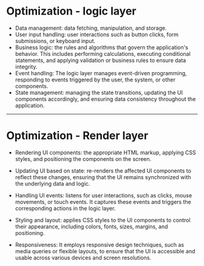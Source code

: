 
# Optimization - logic layer

- Data management: data fetching, manipulation, and storage. 
- User input handling: user interactions such as button clicks, form submissions, or keyboard input. 
- Business logic: the rules and algorithms that govern the application's behavior. This includes performing calculations, executing conditional statements, and applying validation or business rules to ensure data integrity.
- Event handling: The logic layer manages event-driven programming, responding to events triggered by the user, the system, or other components.
- State management: managing the state transitions, updating the UI components accordingly, and ensuring data consistency throughout the application.

---

# Optimization - Render layer

- Rendering UI components: the appropriate HTML markup, applying CSS styles, and positioning the components on the screen.

- Updating UI based on state: re-renders the affected UI components to reflect these changes, ensuring that the UI remains synchronized with the underlying data and logic.

- Handling UI events: listens for user interactions, such as clicks, mouse movements, or touch events. It captures these events and triggers the corresponding actions in the logic layer. 

- Styling and layout: applies CSS styles to the UI components to control their appearance, including colors, fonts, sizes, margins, and positioning. 

- Responsiveness: It employs responsive design techniques, such as media queries or flexible layouts, to ensure that the UI is accessible and usable across various devices and screen resolutions.
